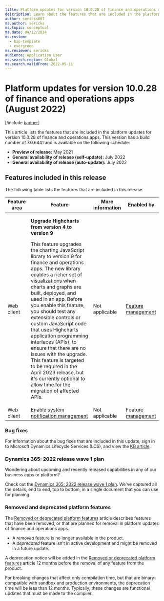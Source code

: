 ```yaml
---
title: Platform updates for version 10.0.28 of finance and operations apps (August 2022)
description: Learn about the features that are included in the platform updates for version 10.0.28 of finance and operations apps released in August 2022.
author: sericks007
ms.author: sericks
ms.topic: conceptual
ms.date: 04/12/2024
ms.custom: 
  - bap-template
  - evergreen
ms.reviewer: sericks
audience: Application User
ms.search.region: Global
ms.search.validFrom: 2022-05-11
---
```


# Platform updates for version 10.0.28 of finance and operations apps (August 2022)

[!include [banner](../../../finance/includes/banner.md)]

This article lists the features that are included in the platform updates for version 10.0.28 of finance and operations apps. This version has a build number of 7.0.6441 and is available on the following schedule:

- **Preview of release:** May 2021
- **General availability of release (self-update):** July 2022
- **General availability of release (auto-update):** July 2022

## Features included in this release

The following table lists the features that are included in this release.

| Feature area | Feature | More information | Enabled by |
|--------------|---------|------------------|------------|
| Web client | <p>**Upgrade Highcharts from version 4 to version 9**</p><p>This feature upgrades the charting JavaScript library to version 9 for finance and operations apps. The new library enables a richer set of visualizations when charts and graphs are built, deployed, and used in an app. Before you enable this feature, you should test any extensible controls or custom JavaScript code that uses Highcharts application programming interfaces (APIs), to ensure that there are no issues with the upgrade. This feature is targeted to be required in the April 2023 release, but it's currently optional to allow time for the migration of affected APIs.</p> | Not applicable | [Feature management](feature-management/feature-management-overview.md) |
| Web client  | [Enable system notification management](/dynamics365-release-plan/2022wave1/finance-operations/finance-operations-crossapp-capabilities/enable-system-notification-management) | Not applicable | [Feature management](feature-management/feature-management-overview.md) |

### Bug fixes

For information about the bug fixes that are included in this update, sign in to Microsoft Dynamics Lifecycle Services (LCS), and view the [KB article](https://fix.lcs.dynamics.com/Issue/Details?bugId=694438).

### Dynamics 365: 2022 release wave 1 plan

Wondering about upcoming and recently released capabilities in any of our business apps or platform?

Check out the [Dynamics 365: 2022 release wave 1 plan](/dynamics365-release-plan/2022wave1/). We've captured all the details, end to end, top to bottom, in a single document that you can use for planning.

### Removed and deprecated platform features

The [Removed or deprecated platform features](removed-deprecated-features-platform-updates.md) article describes features that have been removed, or that are planned for removal in platform updates of finance and operations apps.

- A *removed* feature is no longer available in the product.
- A *deprecated* feature isn't in active development and might be removed in a future update.

A deprecation notice will be added in the [Removed or deprecated platform features](removed-deprecated-features-platform-updates.md) article 12 months before the removal of any feature from the product.

For breaking changes that affect only compilation time, but that are binary-compatible with sandbox and production environments, the deprecation time will be less than 12 months. Typically, these changes are functional updates that must be made to the compiler.

